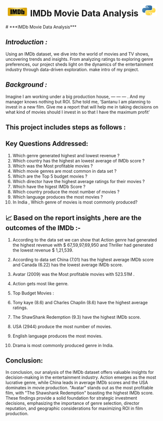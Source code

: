 <h1 align="center">  <img src="IMDb photos/download (1).jpeg" width="70" height="30"/> </a> IMDb Movie Data Analysis <a href="https://github.com/mrankitgupta/PythonLessons" target="_blank"> <img src="https://raw.githubusercontent.com/devicons/devicon/master/icons/python/python-original.svg" alt="python" width="55" height="40"/> </a> </h1>
 # ***IMDb Movie Data Analysis*** 

***Introduction :***
-
Using an IMDb dataset, we dive into the world of movies and TV shows, uncovering trends and insights. From analyzing ratings to exploring genre preferences, our project sheds light on the dynamics of the entertainment industry through data-driven exploration. make intro of my project.

***Background :***
-
Imagine I am working under a big production house, — — — . And my manager knows nothing but ROI. S/he told me, ‘Santanu I am planning to invest in a new film. Give me a report that will help me in taking decisions on what kind of movies should I invest in so that I have the maximum profit’

 This project includes steps as follows :
 -

 Key Questions Addressed:
 -
 1. Which genre generated highest and lowest revenue ?
 2. Which country has the highest an lowest average of IMDb score ?
 3. Which was the Most profitable movies ?
 4. Which movie genres are most common in data set ?
 5. Which are the Top 5 budget movies ?
 6. Which director have the highest average ratings for their movies ?
 7. Which have the higest IMDb Score ?
 8. Which country produce the most number of movies ?
 9. Which language produces the most movies ?
 10. In India , Which genre of movies is most commonly produced?

 📈 Based on the report insights ,here are the outcomes of the IMDb :- 
 -
  1. According to the data set we can  show that Action genre had generated the highest revenue with $ 67,59,97,69,950 and Thriller had generated the lowest revenue $ 1,21,539.

  2. According to data set China (7.01) has the highest average IMDb score and Canada (6.22) has the lowest average IMDb score.

  3. Avatar (2009) was the Most profitable movies with 523.51M .

  4. Action gets most like genre.

  5. Top Budget Movies :

  6. Tony kaye (8.6) and Charles Chaplin (8.6) have the highest average ratings.

  7. The ShawShank Redemption (9.3) have the highest IMDb score.

  8. USA (2944) produce the most number of movies.

  9. English language produces the most movies.

  10. Drama is most commonly produced genre in India.

Conclusion:
-
In conclusion, our analysis of the IMDb dataset offers valuable insights for decision-making in the entertainment industry. Action emerges as the most lucrative genre, while China leads in average IMDb scores and the USA dominates in movie production. "Avatar" stands out as the most profitable film, with "The Shawshank Redemption" boasting the highest IMDb score. These findings provide a solid foundation for strategic investment decisions, emphasizing the importance of genre selection, director reputation, and geographic considerations for maximizing ROI in film production.
